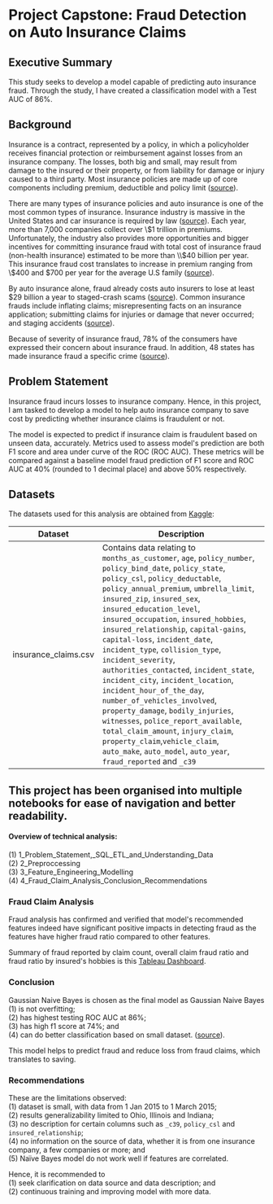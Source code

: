 # Project Capstone: Fraud Detection on Auto Insurance Claims 

## Executive Summary
This study seeks to develop a model capable of predicting auto insurance fraud. Through the study, I have created a classification model with a Test AUC of 86%.


## Background

Insurance is a contract, represented by a policy, in which a policyholder receives financial protection or reimbursement against losses from an insurance company. The losses, both big and small, may result from damage to the insured or their property, or from liability for damage or injury caused to a third party. Most insurance policies are made up of core components including premium, deductible and policy limit ([source](https://www.investopedia.com/terms/i/insurance.asp)). 

There are many types of insurance policies and auto insurance is one of the most common types of insurance. Insurance industry is massive in the United States and car insurance is required by law ([source](https://www.investopedia.com/terms/i/insurance.asp)). Each year, more than 7,000 companies collect over \\$1 trillion in premiums. Unfortunately, the industry also provides more opportunities and bigger incentives for committing insurance fraud with total cost of insurance fraud (non-health insurance) estimated to be more than \\$40 billion per year. This insurance fraud cost translates to increase in premium ranging from \\$400 and \$700 per year for the average U.S family ([source](https://www.fbi.gov/stats-services/publications/insurance-fraud)).

By auto insurance alone, fraud already costs auto insurers to lose at least $29 billion a year to staged-crash scams ([source](https://www.fbi.gov/stats-services/publications/insurance-fraud)). Common insurance frauds include inflating claims; misrepresenting facts on an insurance application; submitting claims for injuries or damage that never occurred; and staging accidents ([source](https://www.iii.org/article/background-on-insurance-fraud)).

Because of severity of insurance fraud, 78% of the consumers have expressed their concern about insurance fraud. In addition, 48 states has made insurance fraud a specific crime ([source](https://insurancefraud.org/fraud-stats)).


## Problem Statement

Insurance fraud incurs losses to insurance company. Hence, in this project, I am tasked to develop a model to help auto insurance company to save cost by predicting whether insurance claims is fraudulent or not.

The model is expected to predict if insurance claim is fraudulent based on unseen data, accurately. Metrics used to assess model's prediction are both F1 score and area under curve of the ROC (ROC AUC). These metrics will be compared against a baseline model fraud prediction of F1 score and ROC AUC at 40% (rounded to 1 decimal place) and above 50% respectively. 


## Datasets

The datasets used for this analysis are obtained from [Kaggle](https://www.kaggle.com/datasets/buntyshah/auto-insurance-claims-data):

| Dataset | Description |
|---|---|
| insurance_claims.csv | Contains data relating to `months_as_customer`, `age`, `policy_number`, `policy_bind_date`, `policy_state`, `policy_csl`, `policy_deductable`, `policy_annual_premium`, `umbrella_limit`, `insured_zip`, `insured_sex`, `insured_education_level`, `insured_occupation`, `insured_hobbies`, `insured_relationship`, `capital-gains`, `capital-loss`, `incident_date`, `incident_type`, `collision_type`, `incident_severity`, `authorities_contacted`, `incident_state`, `incident_city`, `incident_location`, `incident_hour_of_the_day`, `number_of_vehicles_involved`, `property_damage`, `bodily_injuries`, `witnesses`, `police_report_available`, `total_claim_amount`, `injury_claim`, `property_claim`,`vehicle_claim`, `auto_make`, `auto_model`, `auto_year`, `fraud_reported` and `_c39` |


## This project has been organised into multiple notebooks for ease of navigation and better readability.

#### Overview of technical analysis: 

(1) 1_Problem_Statement,_SQL_ETL_and_Understanding_Data <br>
(2) 2_Preproccessing <br>
(3) 3_Feature_Engineering_Modelling <br>
(4) 4_Fraud_Claim_Analysis_Conclusion_Recommendations

### Fraud Claim Analysis
Fraud analysis has confirmed and verified that model's recommended features indeed have significant positive impacts in detecting fraud as the features have higher fraud ratio compared to other features.

Summary of fraud reported by claim count, overall claim fraud ratio and fraud ratio by insured's hobbies is this [Tableau Dashboard](https://public.tableau.com/app/profile/gerald.chin/viz/fraud_detection_on_auto_insurance_claim/fraud_detection_on_auto_insurance_claim_overview_of_fraud).

### Conclusion
Gaussian Naive Bayes is chosen as the final model as Gaussian Naive Bayes <br>
(1) is not overfitting;   
(2) has highest testing ROC AUC at 86%;  
(3) has high f1 score at 74%; and <br>
(4) can do better classification based on small dataset. ([source](https://www.educba.com/naive-bayes-vs-logistic-regression)).

This model helps to predict fraud and reduce loss from fraud claims, which translates to saving.

### Recommendations
These are the limitations observed: <br>
(1) dataset is small, with data from 1 Jan 2015 to 1 March 2015; <br>
(2) results generalizability limited to Ohio, Illinois and Indiana; <br>
(3) no description for certain columns such as `_c39`, `policy_csl` and `insured_relationship`; <br>
(4) no information on the source of data, whether it is from one insurance company, a few companies or more; and <br>
(5) Naïve Bayes model do not work well if features are correlated.

Hence, it is recommended to <br>
(1) seek clarification on data source and data description; and <br>
(2) continuous training and improving model with more data. 

